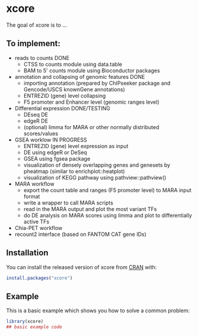 # xcore

<!-- badges: start -->
<!-- badges: end -->

The goal of xcore is to ...

## To implement:

* reads to counts DONE
    - CTSS to counts module using data.table
    - BAM    to 5' counts module using Bioconductor packages
* annotation and collapsing of genomic features DONE
    - importing annotation (prepared by ChIPseeker package and Gencode/USCS knownGene annotations)
    - ENTREZID (gene) level collapsing 
    - F5 promoter and Enhancer level (genomic ranges level)
* Differential expression DONE/TESTING
    - DEseq DE
    - edgeR DE 
    - (optional) limma for MARA or other normally distributed scores/values
* GSEA worklow IN PROGRESS
    - ENTREZID (gene) level expression as input
    - DE using edgeR or DeSeq
    - GSEA using fgsea package
    - visualization of densely overlapping genes and genesets by pheatmap (similar to enrichplot::heatplot)
    - visualization of KEGG pathway using pathview::pathview()
* MARA workflow
    - export the count table and ranges (F5 promoter level) to MARA input format
    - write a wrapper to call MARA scripts
    - read in the MARA output and plot the most variant TFs
    - do DE analysis on MARA scores using limma and plot to differentially active TFs
* Chia-PET workflow
* recount2 interface (based on FANTOM CAT gene IDs)




    
    
    

## Installation

You can install the released version of xcore from [CRAN](https://CRAN.R-project.org) with:

``` r
install.packages("xcore")
```

## Example

This is a basic example which shows you how to solve a common problem:

``` r
library(xcore)
## basic example code
```

